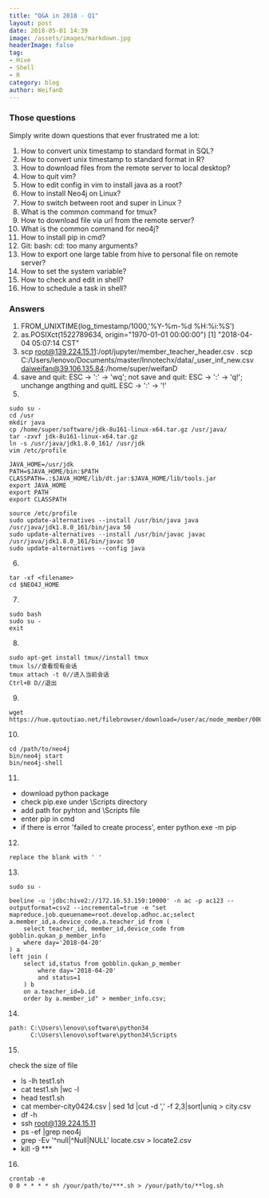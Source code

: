 ```yaml
---
title: "Q&A in 2018 - Q1"
layout: post
date: 2018-05-01 14:39
image: /assets/images/markdown.jpg
headerImage: false
tag:
- Hive
- Shell
- R
category: blog
author: WeifanD
---
```

### Those questions
Simply write down questions that ever frustrated me a lot:

1. How to convert unix timestamp to standard format in SQL?
2. How to convert unix timestamp to standard format in R?
3. How to download files from the remote server to local desktop?
4. How to quit vim?
5. How to edit config in vim to install java as a root?
6. How to install Neo4j on Linux?
7. How to switch between root and super in Linux？
8. What is the common command for tmux?
9. How to download file via url from the remote server?
10. What is the common command for neo4j?
11. How to install pip in cmd?
12. Git: bash: cd: too many arguments?
13. How to export one large table from hive to personal file on remote server?
14. How to set the system variable?
15. How to check and edit in shell?
16. How to schedule a task in shell?

### Answers

1. FROM_UNIXTIME(log_timestamp/1000,'%Y-%m-%d %H:%i:%S')
2. as.POSIXct(1522789634, origin="1970-01-01 00:00:00")
[1] "2018-04-04 05:07:14 CST"
3. scp root@139.224.15.11:/opt/jupyter/member_teacher_header.csv .
scp C:/Users/lenovo/Documents/master/Innotechx/data/_user_inf_new.csv daiweifan@39.106.135.84:/home/super/weifanD
4. save and quit: ESC -> ':' -> 'wq'; not save and quit: ESC -> ':' -> 'q!'; unchange angthing and quitL ESC -> ':' -> '!'
5. 

```
sudo su -
cd /usr
mkdir java
cp /home/super/software/jdk-8u161-linux-x64.tar.gz /usr/java/
tar -zxvf jdk-8u161-linux-x64.tar.gz
ln -s /usr/java/jdk1.8.0_161/ /usr/jdk
vim /etc/profile

JAVA_HOME=/usr/jdk
PATH=$JAVA_HOME/bin:$PATH
CLASSPATH=.:$JAVA_HOME/lib/dt.jar:$JAVA_HOME/lib/tools.jar
export JAVA_HOME
export PATH
export CLASSPATH

source /etc/profile
sudo update-alternatives --install /usr/bin/java java /usr/java/jdk1.8.0_161/bin/java 50  
sudo update-alternatives --install /usr/bin/javac javac /usr/java/jdk1.8.0_161/bin/javac 50  
sudo update-alternatives --config java  
```

6.

```
tar -xf <filename>
cd $NEO4J_HOME
```

7.

```
sudo bash
sudo su -
exit
```


8. 

```
sudo apt-get install tmux//install tmux
tmux ls//查看现有会话
tmux attach -t 0//进入当前会话
Ctrl+B D//退出
```


9. 

```
wget https://hue.qutoutiao.net/filebrowser/download=/user/ac/node_member/000008_0
```


10. 

```
cd /path/to/neo4j
bin/neo4j start
bin/neo4j-shell
```


11. 

- download python package
- check pip.exe under \Scripts directory
- add path for pyhton and \Scripts file
- enter pip in cmd
- if there is error 'failed to create process', enter python.exe -m pip


12. 

```
replace the blank with ' '
```


13. 

```
sudo su -

beeline -u 'jdbc:hive2://172.16.53.159:10000' -n ac -p ac123 --outputformat=csv2 --incremental=true -e "set mapreduce.job.queuename=root.develop.adhoc.ac;select a.member_id,a.device_code,a.teacher_id from (
    select teacher_id, member_id,device_code from gobblin.qukan_p_member_info
    where day='2018-04-20'
) a
left join (
    select id,status from gobblin.qukan_p_member
        where day='2018-04-20'
        and status=1
    ) b
    on a.teacher_id=b.id
    order by a.member_id" > member_info.csv;
```

14. 

```
path: C:\Users\lenovo\software\python34
	  C:\Users\lenovo\software\python34\Scripts
```

15. 

check the size of file
- ls -lh test1.sh
- cat test1.sh |wc -l  
- head test1.sh
- cat member-city0424.csv | sed 1d |cut -d ',' -f 2,3|sort|uniq > city.csv
- df -h
- ssh root@139.224.15.11
- ps -ef |grep neo4j
- grep -Ev '^null|^Null|NULL' locate.csv > locate2.csv
- kill -9 ***


16. 

```
crontab -e
0 0 * * * * sh /your/path/to/***.sh > /your/path/to/**log.sh
```